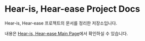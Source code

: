 # Hear-is, Hear-ease Project Docs

Hear-is, Hear-ease 프로젝트의 문서를 정리한 저장소입니다.

내용은 [Hear-is, Hear-ease Main Page](https://github.com/Hear-is-Hear-ease)에서 확인하실 수 있습니다.
